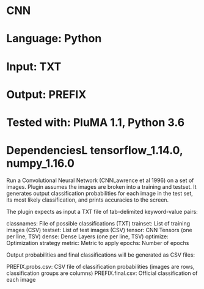 # CNN
# Language: Python
# Input: TXT
# Output: PREFIX
# Tested with: PluMA 1.1, Python 3.6
# DependenciesL tensorflow_1.14.0, numpy_1.16.0

Run a Convolutional Neural Network (CNNLawrence et al 1996) on a set of images.  Plugin assumes the images are broken into a training and testset.  It generates output classification probabilities for each image in the test set, its most likely classification, and prints accuracies to the screen.

The plugin expects as input a TXT file of tab-delimited keyword-value pairs:

classnames: File of possible classifications (TXT)
trainset: List of training images (CSV)
testset: List of test images (CSV)
tensor: CNN Tensors (one per line, TSV)
dense: Dense Layers (one per line, TSV)
optimize: Optimization strategy
metric: Metric to apply
epochs: Number of epochs

Output probabilities and final classifications will be generated as CSV files:

PREFIX.probs.csv: CSV file of classification probabilities (images are rows, classification groups are columns)
PREFIX.final.csv: Official classification of each image
